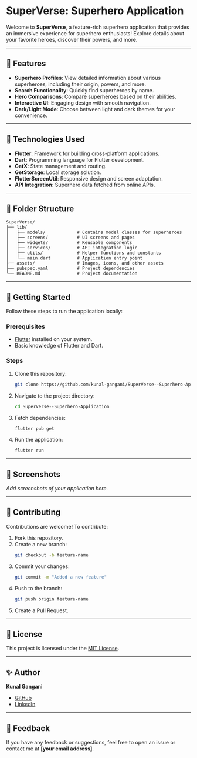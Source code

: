 # SuperVerse: Superhero Application

Welcome to **SuperVerse**, a feature-rich superhero application that provides an immersive experience for superhero enthusiasts! Explore details about your favorite heroes, discover their powers, and more.

---

## 📱 Features

- **Superhero Profiles**: View detailed information about various superheroes, including their origin, powers, and more.
- **Search Functionality**: Quickly find superheroes by name.
- **Hero Comparisons**: Compare superheroes based on their abilities.
- **Interactive UI**: Engaging design with smooth navigation.
- **Dark/Light Mode**: Choose between light and dark themes for your convenience.

---

## 🚀 Technologies Used

- **Flutter**: Framework for building cross-platform applications.
- **Dart**: Programming language for Flutter development.
- **GetX**: State management and routing.
- **GetStorage**: Local storage solution.
- **FlutterScreenUtil**: Responsive design and screen adaptation.
- **API Integration**: Superhero data fetched from online APIs.

---

## 📂 Folder Structure

```
SuperVerse/
├── lib/
│   ├── models/            # Contains model classes for superheroes
│   ├── screens/           # UI screens and pages
│   ├── widgets/           # Reusable components
│   ├── services/          # API integration logic
│   ├── utils/             # Helper functions and constants
│   └── main.dart          # Application entry point
├── assets/                # Images, icons, and other assets
├── pubspec.yaml           # Project dependencies
└── README.md              # Project documentation
```

---

## 📖 Getting Started

Follow these steps to run the application locally:

### Prerequisites

- [Flutter](https://flutter.dev/docs/get-started/install) installed on your system.
- Basic knowledge of Flutter and Dart.

### Steps

1. Clone this repository:
   ```bash
   git clone https://github.com/kunal-gangani/SuperVerse--Superhero-Application.git
   ```
2. Navigate to the project directory:
   ```bash
   cd SuperVerse--Superhero-Application
   ```
3. Fetch dependencies:
   ```bash
   flutter pub get
   ```
4. Run the application:
   ```bash
   flutter run
   ```

---

## 📸 Screenshots

*Add screenshots of your application here.*

---

## 🌟 Contributing

Contributions are welcome! To contribute:

1. Fork this repository.
2. Create a new branch:
   ```bash
   git checkout -b feature-name
   ```
3. Commit your changes:
   ```bash
   git commit -m "Added a new feature"
   ```
4. Push to the branch:
   ```bash
   git push origin feature-name
   ```
5. Create a Pull Request.

---

## 📜 License

This project is licensed under the [MIT License](LICENSE).

---

## ✨ Author

**Kunal Gangani**

- [GitHub](https://github.com/kunal-gangani)
- [LinkedIn](https://www.linkedin.com/in/kunal-gangani/)

---

## 💬 Feedback

If you have any feedback or suggestions, feel free to open an issue or contact me at **[your email address]**.

